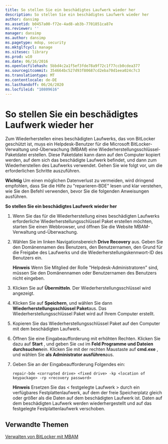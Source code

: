 ```yaml
---
title: So stellen Sie ein beschädigtes Laufwerk wieder her
description: So stellen Sie ein beschädigtes Laufwerk wieder her
author: dansimp
ms.assetid: b0457a00-f72e-4ad8-ab3b-7701851ca87e
ms.reviewer: ''
manager: dansimp
ms.author: dansimp
ms.pagetype: mdop, security
ms.mktglfcycl: manage
ms.sitesec: library
ms.prod: w10
ms.date: 06/16/2016
ms.openlocfilehash: 5bbd4c2a1f5ef3fde78a9f72c1f77ccb0cdea377
ms.sourcegitcommit: 354664bc527d93f80687cd2eba70d1eea024c7c3
ms.translationtype: MT
ms.contentlocale: de-DE
ms.lasthandoff: 06/26/2020
ms.locfileid: "10809616"
---
```

# So stellen Sie ein beschädigtes Laufwerk wieder her


Zum Wiederherstellen eines beschädigten Laufwerks, das von BitLocker geschützt ist, muss ein Helpdesk-Benutzer für die Microsoft BitLocker-Verwaltung und-Überwachung (MBAM) eine Wiederherstellungsschlüssel-Paketdatei erstellen. Diese Paketdatei kann dann auf den Computer kopiert werden, auf dem sich das beschädigte Laufwerk befindet, und dann zum Wiederherstellen des Laufwerks verwendet. Gehen Sie wie folgt vor, um die erforderlichen Schritte auszuführen.

**Wichtig**  Um einen möglichen Datenverlust zu vermeiden, wird dringend empfohlen, dass Sie die Hilfe zu "reparieren-BDE" lesen und klar verstehen, wie Sie den Befehl verwenden, bevor Sie die folgenden Anweisungen ausführen.

 

**So stellen Sie ein beschädigtes Laufwerk wieder her**

1.  Wenn Sie das für die Wiederherstellung eines beschädigten Laufwerks erforderliche Wiederherstellungsschlüssel Paket erstellen möchten, starten Sie einen Webbrowser, und öffnen Sie die Website MBAM-Verwaltung und-Überwachung.

2.  Wählen Sie im linken Navigationsbereich **Drive Recovery** aus. Geben Sie den Domänennamen des Benutzers, den Benutzernamen, den Grund für die Freigabe des Laufwerks und die Wiederherstellungskennwort-ID des Benutzers ein.

    **Hinweis**  Wenn Sie Mitglied der Rolle "Helpdesk-Administratoren" sind, müssen Sie den Domänennamen oder Benutzernamen des Benutzers nicht eingeben.

     

3.  Klicken Sie auf **Übermitteln**. Der Wiederherstellungsschlüssel wird angezeigt.

4.  Klicken Sie auf **Speichern**, und wählen Sie dann **Wiederherstellungsschlüssel Paket**aus. Das Wiederherstellungsschlüssel Paket wird auf Ihrem Computer erstellt.

5.  Kopieren Sie das Wiederherstellungsschlüssel Paket auf den Computer mit dem beschädigten Laufwerk.

6.  Öffnen Sie eine Eingabeaufforderung mit erhöhten Rechten. Klicken Sie dazu auf **Start** , und geben Sie `cmd` im **Feld Programme und Dateien durchsuchen**ein. Klicken Sie mit der rechten Maustaste auf **cmd.exe** , und wählen Sie **als Administrator ausführen**aus.

7.  Geben Sie an der Eingabeaufforderung Folgendes ein:

    `repair-bde <corrupted drive> <fixed drive> -kp <location of keypackage> -rp <recovery password>`

    **Hinweis**  Ersetzen Sie das &lt; festgelegte Laufwerk &gt; durch ein verfügbares Festplattenlaufwerk, auf dem der freie Speicherplatz gleich oder größer als die Daten auf dem beschädigten Laufwerk ist. Daten auf dem beschädigten Laufwerk werden wiederhergestellt und auf das festgelegte Festplattenlaufwerk verschoben.

     

## Verwandte Themen


[Verwalten von BitLocker mit MBAM](performing-bitlocker-management-with-mbam-mbam-2.md)

 

 






